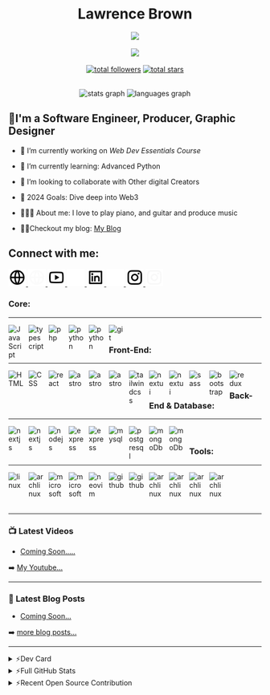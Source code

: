 <h1 align="center">Lawrence Brown</h1>

<p align="center">
<img  height="150" src="https://media.giphy.com/media/3o7TKFRdP871AR61DG/giphy.gif"  />
</p>
<p align="center">
<img src="https://readme-typing-svg.demolab.com/?lines=Software-Engineer%20🖥️;JavaScript%20Monk%20☕;Always%20Learning%20📚&font=Fira%20Code&center=true&width=440&height=45&color=blue&vCenter=true&size=22&pause=500" />
</p>
<p align="center">
<a href="https://github.com/lbsudo?tab=repositories&sort=stargazers"><img alt="total followers" title="Total followers on GitHub" src="https://img.shields.io/github/followers/lbsudo?logo=github&logoColor=red&style=for-the-badge"/></a>  
<a href="https://github.com/lbsudo?tab=repositories&sort=stargazers"><img alt="total stars" title="Total stars on GitHub" src="https://img.shields.io/github/stars/lbsudo?logo=github&logoColor=red&style=for-the-badge"/>
</a>
</p>

<div align="center">
<br>
  <img src="https://github-readme-stats.vercel.app/api?username=lbsudo&hide_title=false&hide_rank=false&show_icons=true&include_all_commits=true&count_private=true&disable_animations=false&theme=dark&locale=en&hide_border=false" height="150" alt="stats graph"  />
  <img src="https://github-readme-stats.vercel.app/api/top-langs?username=lbsudo&locale=en&hide_title=false&layout=compact&card_width=320&langs_count=5&theme=dark&hide_border=false" height="150" alt="languages graph"  />
</div>


## 💫I'm a Software Engineer, Producer, Graphic Designer

- 🔭 I’m currently working on *Web Dev Essentials Course*

- 🌱 I’m currently learning: Advanced Python

- 🤝 I’m looking to collaborate with Other digital Creators

- 🎯 2024 Goals: Dive deep into Web3
  
- 🚶🏽‍♂️ About me: I love to play piano, and guitar and produce music
  
- ✍🏽Checkout my blog: <a href="https://dev.to/lbsudo"> My Blog</a>

[comment]: <> (- 👨🏾‍💻 Learn more about me at **)

## Connect with me:

<p align="left">
<!-- Website -->
<a href="https://www.instagram.com/lbdluxe#gh-light-mode-only">
<img src="img/global-line.svg" style="padding-right:9;" width="35" height="35">
</a>
<a href="https://www.instagram.com/lbdluxe#gh-dark-mode-only">
<img src="img/global-line-white.svg" style="padding-right:9;" width="35" height="35">
</a>
  
<!-- Youtube-->

<a href="https://www.youtbue.com/lbdluxe#gh-light-mode-only">
<img src="img/youtube-line.svg" style="padding-right:9;" width="35" height="35">
</a>
<a href="https://www.youtube.com/lbdluxe#gh-dark-mode-only">
<img src="img/youtube-line-white.svg" style="padding-right:9;" width="35" height="35">
</a>
<!-- Linked In-->
<a href="https://www.linkedin.com/in/lbsudo#gh-light-mode-only">
<img src="img/linkedin-box-line.svg#gh-light-mode-only" style="padding-right:9;" width="35" height="35">
</a>
<a href="https://www.linkedin.com/in/lbsudo#gh-dark-mode-only">
<img src="img/linkedin-box-line-white.svg#gh-dark-mode-only" style="padding-right:9;" width="35" height="35"><a href="https://www.instagram.com/lbdluxe/">
</a>
<!-- Instagram -->
<a href="https://www.linkedin.com/lbdluxe#gh-light-mode-only">
<img src="img/instagram-line.svg#gh-light-mode-only" style="padding-right:9;" width="35" height="35">
</a>
<a href="https://www.linkedin.com/in/lbdluxe#gh-dark-mode-only">
<img src="img/instagram-line-white.svg#gh-dark-mode-only" style="padding-right:9;" width="35" height="35">
</a>


</p>

### Core:
---
<img align="left" width="30" alt="JavaScript" style="padding-right:10px;" src="https://cdn.simpleicons.org/javascript/#F7DF1E" />
<img align="left" width="30" alt="typescript" style="padding-right:10px;" src="https://cdn.simpleicons.org/typescript#3178C6" />
<img align="left" width="30" alt="php" style="padding-right:10px;" src="https://cdn.simpleicons.org/php/#777BB4" />
<img align="left" width="30" alt="python" style="padding-right:10px;" src="https://cdn.simpleicons.org/python/#3776AB" />
<img align="left" width="30" alt="python" style="padding-right:10px;" src="https://cdn.simpleicons.org/dart" />
<img align="left" width="30" alt="git" style="padding-right:10px;" src="https://cdn.simpleicons.org/git/#F05032" />
</br>

### Front-End:
---
<img align="left" width="30" alt="HTML" style="padding-right:10px;" src="https://cdn.simpleicons.org/html5/#E34F26" />
<img align="left" width="30" alt="CSS" style="padding-right:10px;" src="https://cdn.simpleicons.org/css3/#1572B6" />
<img align="left" width="30" alt="react" style="padding-right:10px;" src="https://cdn.simpleicons.org/react/#61DAFB" />
<img align="left" width="30" alt="astro" style="padding-right:10px;" src="https://cdn.simpleicons.org/solid" />
<img align="left" width="30" alt="astro" style="padding-right:10px;" src="https://cdn.simpleicons.org/astro" />
<img align="left" width="30" alt="astro" style="padding-right:10px;" src="https://cdn.simpleicons.org/flutter" />
<img align="left" width="30" alt="tailwindcss" style="padding-right:10px;" src="https://cdn.simpleicons.org/tailwindcss" />
<a href="https://nextui.org/#gh-dark-mode-only">
<img align="left" width="30" alt="nextui" style="padding-right:10px;" src="https://cdn.simpleicons.org/nextui/white#gh-dark-mode-only" />
</a>
<a href="https://nextui.org#gh-light-mode-only">
<img align="left" width="30" alt="nextui" style="padding-right:10px;" src="https://cdn.simpleicons.org/nextui#gh-light-mode-only" />
</a>
<img align="left" width="30" alt="sass" style="padding-right:10px;" src="https://cdn.simpleicons.org/sass" />
<img align="left" width="30" alt="bootstrap" style="padding-right:10px;" src="https://cdn.simpleicons.org/bootstrap" />
<img align="left" width="30" alt="redux" style="padding-right:10px;" src="https://cdn.simpleicons.org/redux" />
</br>

### Back-End & Database:
---
<a href="https://nextjs.org#gh-dark-mode-only">
<img align="left" width="30" alt="nextjs" style="padding-right:10px;" src="https://cdn.simpleicons.org/next.js/white#gh-dark-mode-only" />
</a>
<a href="https://nextjs.org#gh-light-mode-only">
<img align="left" width="30" alt="nextjs" style="padding-right:10px;" src="https://cdn.simpleicons.org/next.js/black#gh-light-mode-only" />
</a>
<img align="left" width="30" alt="nodejs" style="padding-right:10px;" src="https://cdn.simpleicons.org/node.js" />
<a href="https://expressjs.com#gh-dark-mode-only">
<img align="left" width="30" alt="express" style="padding-right:10px;" src="https://cdn.simpleicons.org/express/white#gh-light-mode-only" />
</a>
<a href="https://expressjs.com#gh-light-mode-only">
<img align="left" width="30" alt="express" style="padding-right:10px;" src="https://cdn.simpleicons.org/express/black#gh-light-mode-only" />
</a>
<img align="left" width="30" alt="mysql" style="padding-right:10px;" src="https://cdn.simpleicons.org/mysql/#4479A1" />
<img align="left" width="30" alt="postgresql" style="padding-right:10px;" src="https://cdn.simpleicons.org/postgresql/#4169E1" />
<img align="left" width="30" alt="mongoDb" style="padding-right:10px;" src="https://cdn.simpleicons.org/mongodb/#47A248" />
<img align="left" width="30" alt="mongoDb" style="padding-right:10px;" src="https://cdn.simpleicons.org/graphql" />

</br>

### Tools:
---
<img align="left" width="30" alt="linux" style="padding-right:10px;" src="https://cdn.simpleicons.org/linux" />
<img align="left" width="30" alt="archlinux" style="padding-right:10px;" src="https://cdn.simpleicons.org/archlinux/#1793D1" />
<a href="https://www.microsoft.com/en-us/#gh-dark-mode-only">
<img align="left" width="30" alt="microsoft" style="padding-right:10px;" src="https://cdn.simpleicons.org/microsoft/white#gh-dark-mode-only" />
</a>
<a href="https://www.microsoft.com/en-us/#gh-light-mode-only">
<img align="left" width="30" alt="microsoft" style="padding-right:10px;" src="https://cdn.simpleicons.org/microsoft/black#gh-light-mode-only" />
</a>
<img align="left" width="30" alt="neovim" style="padding-right:10px;" src="https://cdn.simpleicons.org/neovim/#57A143" />
<a href="https://www.github.com#gh-dark-mode-only">
<img align="left" width="30" alt="github" style="padding-right:10px;" src="https://cdn.simpleicons.org/github/white#gh-dark-mode-only" />
</a>
<a href="https://www.github.com#gh-light-mode-only">
<img align="left" width="30" alt="github" style="padding-right:10px;" src="https://cdn.simpleicons.org/github/black#gh-light-mode-only" />
</a>
<img align="left" width="30" alt="archlinux" style="padding-right:10px;" src="https://cdn.simpleicons.org/amazonaws/#FF9909" />
<img align="left" width="30" alt="archlinux" style="padding-right:10px;" src="https://cdn.simpleicons.org/googlecloud" />
<img align="left" width="30" alt="archlinux" style="padding-right:10px;" src="https://cdn.simpleicons.org/figma" />
<img align="left" width="30" alt="archlinux" style="padding-right:10px;" src="https://cdn.simpleicons.org/adobeillustrator" />
</br>

<br/> 
<br/>
<br/>


<!-- [![React Badge](https://img.shields.io/badge/-React-61DBFB?style=for-the-badge&labelColor=black&logo=react&logoColor=61DBFB)](#)  [![Javascript Badge](https://img.shields.io/badge/-Javascript-F0DB4F?style=for-the-badge&labelColor=black&logo=javascript&logoColor=F0DB4F)](#) [![Typescript Badge](https://img.shields.io/badge/-Typescript-007acc?style=for-the-badge&labelColor=black&logo=typescript&logoColor=007acc)](#) [![Nodejs Badge](https://img.shields.io/badge/-Nodejs-3C873A?style=for-the-badge&labelColor=black&logo=node.js&logoColor=3C873A)](#) [![GraphQL Badge](https://img.shields.io/badge/-GraphQl-e535ab?style=for-the-badge&labelColor=black&logo=node.js&logoColor=e535ab)](#) -->
---

### 📺 Latest Videos

<!-- YOUTUBE:START -->
- [Coming Soon.....]()

<!-- YOUTUBE:END -->

➡️ [My Youtube...](https://youtube.com/lbdluxe)

---

### 📕 Latest Blog Posts

<!-- BLOG-POST-LIST:START -->
- [Coming Soon...]()

<!-- BLOG-POST-LIST:END -->

➡️ [more blog posts...](https://dev.to/lbsudo)

---

<details>
  <summary>⚡Dev Card</summary>
<p align="left">
<a href="https://app.daily.dev/lbsudo"><img src="https://github.com/lbsudo/lbsudo/blob/main/devcard.svg" width="400" alt="Lawrence Brown's Dev Card"/></a>
</p>
</details>

<details>
  <summary>⚡Full GitHub Stats</summary>
 <p align="left">
      <a href="https://github.com/lbsudo/github-readme-stats"><img alt="Lawrences' Top Languages" src="https://github-readme-stats.vercel.app/api/top-langs/?username=lbsudo&langs_count=8&count_private=false&layout=compact&theme=react&hide_border=true&bg_color=0D1117" /></a>
    <a href="https://github.com/lbsudo/github-readme-stats"><img alt="Lawrences' Github Stats" src="https://github-readme-stats.vercel.app/api?username=lbsudo&show_icons=true&count_private=true&theme=react&hide_border=true&bg_color=0D1117" /></a>
    <a href="https://github.com/lbsudo/github-readme-streak-stats">
        <img title="🔥 Get streak stats for your profile at git.io/streak-stats" alt="Lawrences streak" src="https://github-readme-streak-stats.herokuapp.com/?user=lbsudo&theme=black-ice&hide_border=true&stroke=0000&background=060A0CD0"/>
    </a>
</p>
</details>

<details>
  <summary>⚡Recent Open Source Contribution</summary>
<!--START_SECTION:activity-->
1. 💪 Coming Soon
   
[comment]: <> (1.📥 Opened PR **Issue number** in **project link**)
[comment]: <> (2.🔒 Closed Issue **Issue number** in **project link**)
[comment]: <> (3.🗣 Commented on **Issue number** in **project link**)
[comment]: <> (4.❗ Opened issue **Issue number** in **project link**)
[comment]: <> (5.🎉 Merged PR **Issue number** in **project link**)
<!--END_SECTION:activity-->
</details>

